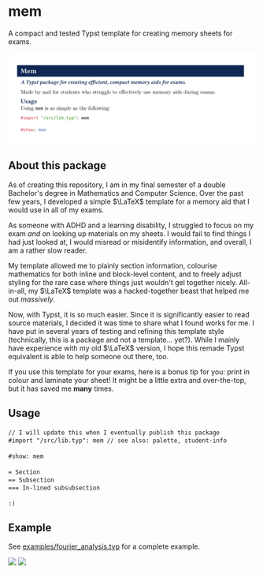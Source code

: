 # mem

A compact and tested Typst template for creating memory sheets for exams.

![demo preview](assets/demo.png)

## About this package

As of creating this repository, I am in my final semester of a double Bachelor's degree
in Mathematics and Computer Science. Over the past few years, I developed a simple $\LaTeX$
template for a memory aid that I would use in all of my exams.

As someone with ADHD and a learning disability, I struggled to focus on my exam _and_ on looking 
up materials on my sheets. I would fail to find things I had just looked at, I would misread or
misidentify information, and overall, I am a rather slow reader.

My template allowed me to plainly section information, colourise mathematics for both inline and
block-level content, and to freely adjust styling for the rare case where things just wouldn't
gel together nicely. All-in-all, my $\LaTeX$ template was a hacked-together beast that helped me
out _massively_.

Now, with Typst, it is so much easier. Since it is significantly easier to read source materials,
I decided it was time to share what I found works for me. I have put in several years of testing 
and refining this template style (technically, this is a package and not a template... yet?).
While I mainly have experience with my old $\LaTeX$ version, I hope this remade Typst equivalent
is able to help someone out there, too.

If you use this template for your exams, here is a bonus tip for you: print in colour and laminate
your sheet! It might be a little extra and over-the-top, but it has saved me **many** times.

## Usage

```typ
// I will update this when I eventually publish this package
#import "/src/lib.typ": mem // see also: palette, student-info

#show: mem

= Section
== Subsection
=== In-lined subsubsection

:)
```

## Example

See [examples/fourier_analysis.typ](./examples/fourier_analysis.typ) for a complete example.

<image src="./examples/fourier_analysis_1.png" width="600"/>
<image src="./examples/fourier_analysis_2.png" width="600"/>
